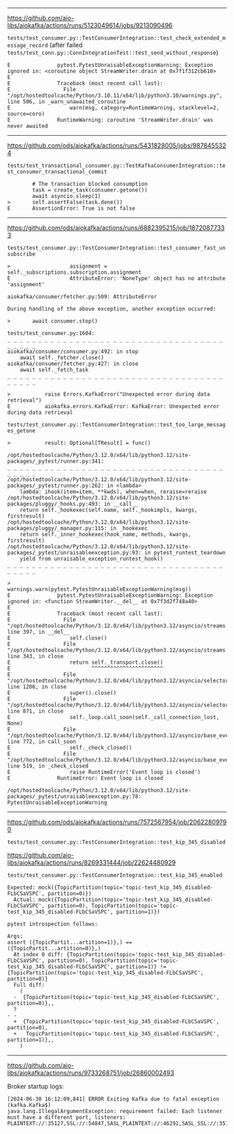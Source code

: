 <hr/>

https://github.com/aio-libs/aiokafka/actions/runs/5123049614/jobs/9213090496

`tests/test_consumer.py::TestConsumerIntegration::test_check_extended_message_record` (after failed `tests/test_conn.py::ConnIntegrationTest::test_send_without_response`)

```
E               pytest.PytestUnraisableExceptionWarning: Exception ignored in: <coroutine object StreamWriter.drain at 0x7f1f312cb610>
E
E               Traceback (most recent call last):
E                 File "/opt/hostedtoolcache/Python/3.10.11/x64/lib/python3.10/warnings.py", line 506, in _warn_unawaited_coroutine
E                   warn(msg, category=RuntimeWarning, stacklevel=2, source=coro)
E               RuntimeWarning: coroutine 'StreamWriter.drain' was never awaited
```

<hr/>

https://github.com/ods/aiokafka/actions/runs/5431828005/jobs/9878455324

`tests/test_transactional_consumer.py::TestKafkaConsumerIntegration::test_consumer_transactional_commit`

```
        # The transaction blocked consumption
        task = create_task(consumer.getone())
        await asyncio.sleep(1)
>       self.assertFalse(task.done())
E       AssertionError: True is not false
```

<hr/>

https://github.com/ods/aiokafka/actions/runs/6882395215/job/18720877333

`tests/test_consumer.py::TestConsumerIntegration::test_consumer_fast_unsubscribe`

```
>                   assignment = self._subscriptions.subscription.assignment
E                   AttributeError: 'NoneType' object has no attribute 'assignment'

aiokafka/consumer/fetcher.py:509: AttributeError

During handling of the above exception, another exception occurred:

>       await consumer.stop()

tests/test_consumer.py:1604:
_ _ _ _ _ _ _ _ _ _ _ _ _ _ _ _ _ _ _ _ _ _ _ _ _ _ _ _ _ _ _ _ _ _ _ _ _ _ _ _
aiokafka/consumer/consumer.py:492: in stop
    await self._fetcher.close()
aiokafka/consumer/fetcher.py:427: in close
    await self._fetch_task
_ _ _ _ _ _ _ _ _ _ _ _ _ _ _ _ _ _ _ _ _ _ _ _ _ _ _ _ _ _ _ _ _ _ _ _ _ _ _ _

>           raise Errors.KafkaError("Unexpected error during data retrieval")
E           aiokafka.errors.KafkaError: KafkaError: Unexpected error during data retrieval
```

`tests/test_consumer.py::TestConsumerIntegration::test_too_large_messages_getone`

```
>           result: Optional[TResult] = func()

/opt/hostedtoolcache/Python/3.12.0/x64/lib/python3.12/site-packages/_pytest/runner.py:341:
_ _ _ _ _ _ _ _ _ _ _ _ _ _ _ _ _ _ _ _ _ _ _ _ _ _ _ _ _ _ _ _ _ _ _ _ _ _ _ _
/opt/hostedtoolcache/Python/3.12.0/x64/lib/python3.12/site-packages/_pytest/runner.py:262: in <lambda>
    lambda: ihook(item=item, **kwds), when=when, reraise=reraise
/opt/hostedtoolcache/Python/3.12.0/x64/lib/python3.12/site-packages/pluggy/_hooks.py:493: in __call__
    return self._hookexec(self.name, self._hookimpls, kwargs, firstresult)
/opt/hostedtoolcache/Python/3.12.0/x64/lib/python3.12/site-packages/pluggy/_manager.py:115: in _hookexec
    return self._inner_hookexec(hook_name, methods, kwargs, firstresult)
/opt/hostedtoolcache/Python/3.12.0/x64/lib/python3.12/site-packages/_pytest/unraisableexception.py:93: in pytest_runtest_teardown
    yield from unraisable_exception_runtest_hook()
_ _ _ _ _ _ _ _ _ _ _ _ _ _ _ _ _ _ _ _ _ _ _ _ _ _ _ _ _ _ _ _ _ _ _ _ _ _ _ _

>               warnings.warn(pytest.PytestUnraisableExceptionWarning(msg))
E               pytest.PytestUnraisableExceptionWarning: Exception ignored in: <function StreamWriter.__del__ at 0x7f3d2f748a40>
E
E               Traceback (most recent call last):
E                 File "/opt/hostedtoolcache/Python/3.12.0/x64/lib/python3.12/asyncio/streams.py", line 397, in __del__
E                   self.close()
E                 File "/opt/hostedtoolcache/Python/3.12.0/x64/lib/python3.12/asyncio/streams.py", line 343, in close
E                   return self._transport.close()
E                          ^^^^^^^^^^^^^^^^^^^^^^^
E                 File "/opt/hostedtoolcache/Python/3.12.0/x64/lib/python3.12/asyncio/selector_events.py", line 1206, in close
E                   super().close()
E                 File "/opt/hostedtoolcache/Python/3.12.0/x64/lib/python3.12/asyncio/selector_events.py", line 871, in close
E                   self._loop.call_soon(self._call_connection_lost, None)
E                 File "/opt/hostedtoolcache/Python/3.12.0/x64/lib/python3.12/asyncio/base_events.py", line 772, in call_soon
E                   self._check_closed()
E                 File "/opt/hostedtoolcache/Python/3.12.0/x64/lib/python3.12/asyncio/base_events.py", line 519, in _check_closed
E                   raise RuntimeError('Event loop is closed')
E               RuntimeError: Event loop is closed

/opt/hostedtoolcache/Python/3.12.0/x64/lib/python3.12/site-packages/_pytest/unraisableexception.py:78: PytestUnraisableExceptionWarning
```

<hr/>

https://github.com/ods/aiokafka/actions/runs/7572567954/job/20622809790

`tests/test_consumer.py::TestConsumerIntegration::test_kip_345_disabled`

https://github.com/aio-libs/aiokafka/actions/runs/8269331444/job/22624480929

`tests/test_consumer.py::TestConsumerIntegration::test_kip_345_enabled`

```
Expected: mock({TopicPartition(topic='topic-test_kip_345_disabled-FLbCSaVSPC', partition=0)})
  Actual: mock({TopicPartition(topic='topic-test_kip_345_disabled-FLbCSaVSPC', partition=0), TopicPartition(topic='topic-test_kip_345_disabled-FLbCSaVSPC', partition=1)})

pytest introspection follows:

Args:
assert ({TopicPartit...artition=1)},) == ({TopicPartit...artition=0)},)
  At index 0 diff: {TopicPartition(topic='topic-test_kip_345_disabled-FLbCSaVSPC', partition=0), TopicPartition(topic='topic-test_kip_345_disabled-FLbCSaVSPC', partition=1)} != {TopicPartition(topic='topic-test_kip_345_disabled-FLbCSaVSPC', partition=0)}
  Full diff:
    (
  -  {TopicPartition(topic='topic-test_kip_345_disabled-FLbCSaVSPC', partition=0)},,
  ?                                                                              - -
  +  {TopicPartition(topic='topic-test_kip_345_disabled-FLbCSaVSPC', partition=0),
  +   TopicPartition(topic='topic-test_kip_345_disabled-FLbCSaVSPC', partition=1)},,
    )
```

<hr/>

https://github.com/aio-libs/aiokafka/actions/runs/9733268751/job/26860002493

Broker startup logs:
```
[2024-06-30 16:12:09,841] ERROR Exiting Kafka due to fatal exception (kafka.Kafka$)
java.lang.IllegalArgumentException: requirement failed: Each listener must have a different port, listeners: PLAINTEXT://:35127,SSL://:54847,SASL_PLAINTEXT://:46291,SASL_SSL://:35127
```
